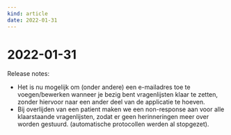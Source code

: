 ```yaml
---
kind: article
date: 2022-01-31
---
```


# 2022-01-31

Release notes:

* Het is nu mogelijk om (onder andere) een e-mailadres toe te voegen/bewerken wanneer je bezig bent vragenlijsten klaar te zetten, zonder hiervoor naar een ander deel van de applicatie te hoeven.
* Bij overlijden van een patient maken we een non-response aan voor alle klaarstaande vragenlijsten, zodat er geen herinneringen meer over worden gestuurd. (automatische protocollen werden al stopgezet).
